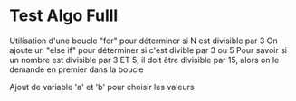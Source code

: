 # Test Algo Fulll

Utilisation d'une boucle "for" pour déterminer si N est divisible par 3
On ajoute un "else if" pour déterminer si c'est divible par 3 ou 5
Pour savoir si un nombre est divisible par 3 ET 5, il doit être divisible par 15, alors on le demande en premier dans la boucle

Ajout de variable 'a' et 'b' pour choisir les valeurs